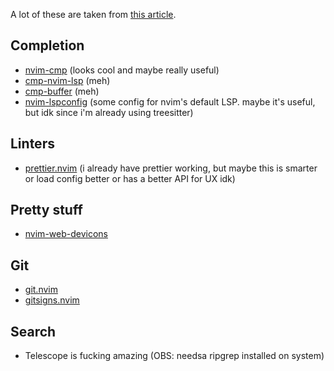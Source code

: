 A lot of these are taken from [this article](https://dev.to/craftzdog/my-neovim-setup-for-react-typescript-tailwind-css-etc-58fb).

## Completion
- [nvim-cmp](https://github.com/hrsh7th/nvim-cmp) (looks cool and maybe really useful)
- [cmp-nvim-lsp](https://github.com/hrsh7th/cmp-nvim-lsp) (meh)
- [cmp-buffer](https://github.com/hrsh7th/cmp-buffer) (meh)
- [nvim-lspconfig](https://github.com/neovim/nvim-lspconfig) (some config for nvim's default LSP. maybe it's useful, but idk since i'm already using treesitter)

## Linters
- [prettier.nvim](https://github.com/MunifTanjim/prettier.nvim) (i already have prettier working, but maybe this is smarter or load config better or has a better API for UX idk)

## Pretty stuff
- [nvim-web-devicons](https://github.com/nvim-tree/nvim-web-devicons)

## Git
- [git.nvim](https://github.com/dinhhuy258/git.nvim)
- [gitsigns.nvim](https://github.com/lewis6991/gitsigns.nvim)

## Search
- Telescope is fucking amazing (OBS: needsa ripgrep installed on system)